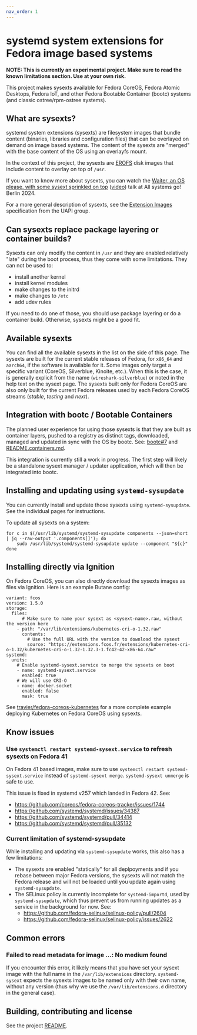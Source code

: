```yaml
---
nav_order: 1
---
```


# systemd system extensions for Fedora image based systems

**NOTE: This is currently an experimental project. Make sure to read the known
limitations section. Use at your own risk.**

This project makes sysexts available for Fedora CoreOS, Fedora Atomic Desktops,
Fedora IoT, and other Fedora Bootable Container (bootc) systems (and classic
ostree/rpm-ostree systems).

## What are sysexts?

systemd system extensions (sysexts) are filesystem images that bundle content
(binaries, libraries and configuration files) that can be overlayed on demand
on image based systems. The content of the sysexts are "merged" with the base
content of the OS using an overlayfs mount.

In the context of this project, the sysexts are
[EROFS](https://erofs.docs.kernel.org/en/latest/index.html) disk images that
include content to overlay on top of `/usr`.

If you want to know more about sysexts, you can watch the
[Waiter, an OS please, with some sysext sprinkled on top](https://cfp.all-systems-go.io/all-systems-go-2024/talk/HJLF3C/)
([video](https://media.ccc.de/v/all-systems-go-2024-313-waiter-an-os-please-with-some-sysext-sprinkled-on-top))
talk at All systems go! Berlin 2024.

For a more general description of sysexts, see the
[Extension Images](https://uapi-group.org/specifications/specs/extension_image/)
specification from the UAPI group.

## Can sysexts replace package layering or container builds?

Sysexts can only modify the content in `/usr` and they are enabled relatively
"late" during the boot process, thus they come with some limitations. They can
not be used to:
- install another kernel
- install kernel modules
- make changes to the initrd
- make changes to `/etc`
- add udev rules

If you need to do one of those, you should use package layering or do a
container build. Otherwise, sysexts might be a good fit.

## Available sysexts

You can find all the available sysexts in the list on the side of this page.
The sysexts are built for the current stable releases of Fedora, for `x86_64`
and `aarch64`, if the software is available for it. Some images only target a
specific variant (CoreOS, Silverblue, Kinoite, etc.). When this is the case, it
is generally explicit from the name (`wireshark-silverblue`) or noted in the
help text on the sysext page. The sysexts built only for Fedora CoreOS are also
only built for the current Fedora releases used by each Fedora CoreOS streams
(*stable*, *testing* and *next*).

## Integration with bootc / Bootable Containers

The planned user experience for using those sysexts is that they are built as
container layers, pushed to a registry as distinct tags, downloaded, managed
and updated in sync with the OS by bootc. See:
[bootc#7](https://github.com/containers/bootc/issues/7) and
[README.containers.md](https://github.com/travier/fedora-sysexts/blob/main/README.containers.md).

This integration is currently still a work in progress. The first step will
likely be a standalone sysext manager / updater application, which will then be
integrated into bootc.

## Installing and updating using `systemd-sysupdate`

You can currently install and update those sysexts using `systemd-sysupdate`.
See the individual pages for instructions.

To update all sysexts on a system:

```
for c in $(/usr/lib/systemd/systemd-sysupdate components --json=short | jq --raw-output '.components[]'); do
    sudo /usr/lib/systemd/systemd-sysupdate update --component "${c}"
done
```

## Installing directly via Ignition

On Fedora CoreOS, you can also directly download the sysexts images as files
via Ignition. Here is an example Butane config:

```
variant: fcos
version: 1.5.0
storage:
  files:
      # Make sure to name your sysext as <sysext-name>.raw, without the version here
    - path: "/var/lib/extensions/kubernetes-cri-o-1.32.raw"
      contents:
        # Use the full URL with the version to download the sysext
        source: "https://extensions.fcos.fr/extensions/kubernetes-cri-o-1.32/kubernetes-cri-o-1.32-1.32.3-1.fc42-42-x86-64.raw"
systemd:
  units:
    # Enable systemd-sysext.service to merge the sysexts on boot
    - name: systemd-sysext.service
      enabled: true
    # We will use CRI-O
    - name: docker.socket
      enabled: false
      mask: true
```

See
[travier/fedora-coreos-kubernetes](https://github.com/travier/fedora-coreos-kubernetes)
for a more complete example deploying Kubernetes on Fedora CoreOS using
sysexts.

## Know issues

### Use `systemctl restart systemd-sysext.service` to refresh sysexts on Fedora 41

On Fedora 41 based images, make sure to use `systemctl restart
systemd-sysext.service` instead of `systemd-sysext merge`. `systemd-sysext
unmerge` is safe to use.

This issue is fixed in systemd v257 which landed in Fedora 42. See:
- <https://github.com/coreos/fedora-coreos-tracker/issues/1744>
- <https://github.com/systemd/systemd/issues/34387>
- <https://github.com/systemd/systemd/pull/34414>
- <https://github.com/systemd/systemd/pull/35132>

### Current limitation of systemd-sysupdate

While installing and updating via `systemd-sysupdate` works, this also has a
few limitations:
- The sysexts are enabled "statically" for all deplpoyments and if you rebase
  between major Fedora versions, the sysexts will not match the Fedora release
  and will not be loaded until you update again using `systemd-sysupdate`.
- The SELinux policy is currently incomplete for `systemd-importd`, used by
  `systemd-sysupdate`, which thus prevent us from running updates as a service
  in the background for now. See:
  - <https://github.com/fedora-selinux/selinux-policy/pull/2604>
  - <https://github.com/fedora-selinux/selinux-policy/issues/2622>

## Common errors

### Failed to read metadata for image ...: No medium found

If you encounter this error, it likely means that you have set your sysext
image with the full name in the `/var/lib/extensions` directory.
`systemd-sysext` expects the sysexts images to be named only with their own
name, without any version (thus why we use the `/var/lib/extensions.d`
directory in the general case).

## Building, contributing and license

See the project [README](https://github.com/travier/fedora-sysexts).
